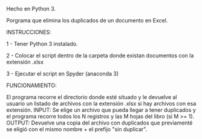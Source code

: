 Hecho en Python 3.

Porgrama que elimina los duplicados de un documento en Excel. 

INSTRUCCIONES:

1 - Tener Python 3 instalado.

2 - Colocar el script dentro de la carpeta donde existan documentos con la extensión .xlsx 

3 - Ejecutar el script en Spyder (anaconda 3) 

FUNCIONAMIENTO:

El programa recorre el directorio donde esté situado y le devuelve al usuario un listado de archivos con la extensión .xlsx si hay archivos con esa extensión.
INPUT: Se elige un archivo que pueda llegar a tener duplicados y el programa recorre todos los N registros y las M hojas del libro (si M >= 1).
OUTPUT: Devuelve una copia del archivo con duplicados que previamenté se eligió con el mismo nombre + el prefijo "sin duplicar".






